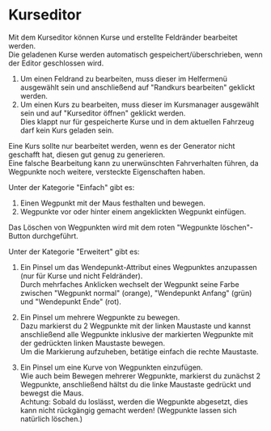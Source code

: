 # Kurseditor

  
Mit dem Kurseditor können Kurse und erstellte Feldränder bearbeitet werden.  
Die geladenen Kurse werden automatisch gespeichert/überschrieben, wenn der Editor geschlossen wird.  
  
1) Um einen Feldrand zu bearbeiten, muss dieser im Helfermenü ausgewählt sein und anschließend auf "Randkurs bearbeiten" geklickt werden.  
2) Um einen Kurs zu bearbeiten, muss dieser im Kursmanager ausgewählt sein und auf "Kurseditor öffnen" geklickt werden.  
   Dies klappt nur für gespeicherte Kurse und in dem aktuellen Fahrzeug darf kein Kurs geladen sein.   
  
Eine Kurs sollte nur bearbeitet werden, wenn es der Generator nicht geschafft hat, diesen gut genug zu generieren.  
Eine falsche Bearbeitung kann zu unerwünschten Fahrverhalten führen, da Wegpunkte noch weitere, versteckte Eigenschaften haben.  

  
Unter der Kategorie "Einfach" gibt es:  
1) Einen Wegpunkt mit der Maus festhalten und bewegen.  
2) Wegpunkte vor oder hinter einem angeklickten Wegpunkt einfügen.  
  
Das Löschen von Wegpunkten wird mit dem roten "Wegpunkte löschen"-Button durchgeführt.  

  
Unter der Kategorie "Erweitert" gibt es:  
1) Ein Pinsel um das Wendepunkt-Attribut eines Wegpunktes anzupassen (nur für Kurse und nicht Feldränder).  
Durch mehrfaches Anklicken wechselt der Wegpunkt seine Farbe zwischen "Wegpunkt normal" (orange), "Wendepunkt Anfang" (grün) und "Wendepunkt Ende" (rot).  
  
2) Ein Pinsel um mehrere Wegpunkte zu bewegen.  
Dazu markierst du 2 Wegpunkte mit der linken Maustaste und kannst anschließend alle Wegpunkte inklusive der markierten Wegpunkte mit der gedrückten linken Maustaste bewegen.  
Um die Markierung aufzuheben, betätige einfach die rechte Maustaste.  
  
3) Ein Pinsel um eine Kurve von Wegpunkten einzufügen.  
Wie auch beim Bewegen mehrerer Wegpunkte, markierst du zunächst 2 Wegpunkte, anschließend hältst du die linke Maustaste gedrückt und bewegst die Maus.  
Achtung: Sobald du loslässt, werden die Wegpunkte abgesetzt, dies kann nicht rückgängig gemacht werden! (Wegpunkte lassen sich natürlich löschen.)  


